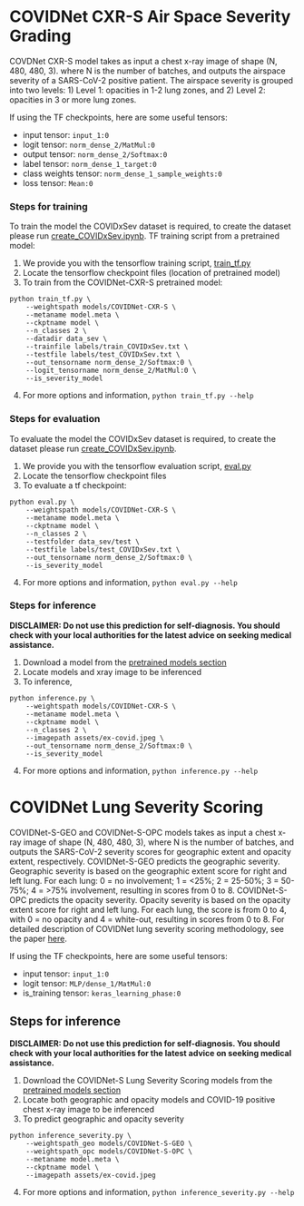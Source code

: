 # COVIDNet CXR-S Air Space Severity Grading
COVDNet CXR-S model takes as input a chest x-ray image of shape (N, 480, 480, 3). where N is the number of batches, 
and outputs the airspace severity of a SARS-CoV-2 positive patient. The airspace severity is grouped into two levels: 1) Level 1: opacities in 1-2 lung zones, and 2) Level 2: opacities in 3 or more lung zones.

If using the TF checkpoints, here are some useful tensors:

* input tensor: `input_1:0`
* logit tensor: `norm_dense_2/MatMul:0`
* output tensor: `norm_dense_2/Softmax:0`
* label tensor: `norm_dense_1_target:0`
* class weights tensor: `norm_dense_1_sample_weights:0`
* loss tensor: `Mean:0`

### Steps for training
To train the model the COVIDxSev dataset is required, to create the dataset please run [create_COVIDxSev.ipynb](../create_COVIDxSev.ipynb).
TF training script from a pretrained model:
1. We provide you with the tensorflow training script, [train_tf.py](../train_tf.py)
2. Locate the tensorflow checkpoint files (location of pretrained model)
3. To train from the COVIDNet-CXR-S pretrained model:
```
python train_tf.py \
    --weightspath models/COVIDNet-CXR-S \
    --metaname model.meta \
    --ckptname model \
    --n_classes 2 \
    --datadir data_sev \
    --trainfile labels/train_COVIDxSev.txt \
    --testfile labels/test_COVIDxSev.txt \
    --out_tensorname norm_dense_2/Softmax:0 \
    --logit_tensorname norm_dense_2/MatMul:0 \
    --is_severity_model
```
4. For more options and information, `python train_tf.py --help`

### Steps for evaluation
To evaluate the model the COVIDxSev dataset is required, to create the dataset please run [create_COVIDxSev.ipynb](../create_COVIDxSev.ipynb).
1. We provide you with the tensorflow evaluation script, [eval.py](../eval.py)
2. Locate the tensorflow checkpoint files
3. To evaluate a tf checkpoint:
```
python eval.py \
    --weightspath models/COVIDNet-CXR-S \
    --metaname model.meta \
    --ckptname model \
    --n_classes 2 \
    --testfolder data_sev/test \
    --testfile labels/test_COVIDxSev.txt \
    --out_tensorname norm_dense_2/Softmax:0 \
    --is_severity_model
```
4. For more options and information, `python eval.py --help`

### Steps for inference
**DISCLAIMER: Do not use this prediction for self-diagnosis. You should check with your local authorities for the latest advice on seeking medical assistance.**

1. Download a model from the [pretrained models section](models.md)
2. Locate models and xray image to be inferenced
3. To inference,
```
python inference.py \
    --weightspath models/COVIDNet-CXR-S \
    --metaname model.meta \
    --ckptname model \
    --n_classes 2 \
    --imagepath assets/ex-covid.jpeg \
    --out_tensorname norm_dense_2/Softmax:0 \
    --is_severity_model
```
4. For more options and information, `python inference.py --help`

# COVIDNet Lung Severity Scoring
COVIDNet-S-GEO and COVIDNet-S-OPC models takes as input a chest x-ray image of shape (N, 480, 480, 3), where N is the number of batches, and outputs the SARS-CoV-2 severity scores for geographic extent and opacity extent, respectively. COVIDNet-S-GEO predicts the geographic severity. Geographic severity is based on the geographic extent score for right and left lung. For each lung: 0 = no involvement; 1 = <25%; 2 = 25-50%; 3 = 50-75%; 4 = >75% involvement, resulting in scores from 0 to 8. COVIDNet-S-OPC predicts the opacity severity. Opacity severity is based on the opacity extent score for right and left lung. For each lung, the score is from 0 to 4, with 0 = no opacity and 4 = white-out, resulting in scores from 0 to 8. For detailed description of COVIDNet lung severity scoring methodology, see the paper [here](https://arxiv.org/abs/2005.12855).

If using the TF checkpoints, here are some useful tensors:

* input tensor: `input_1:0`
* logit tensor: `MLP/dense_1/MatMul:0`
* is_training tensor: `keras_learning_phase:0`

## Steps for inference
**DISCLAIMER: Do not use this prediction for self-diagnosis. You should check with your local authorities for the latest advice on seeking medical assistance.**

1. Download the COVIDNet-S Lung Severity Scoring models from the [pretrained models section](models.md)
2. Locate both geographic and opacity models and COVID-19 positive chest x-ray image to be inferenced
3. To predict geographic and opacity severity
```
python inference_severity.py \
    --weightspath_geo models/COVIDNet-S-GEO \
    --weightspath_opc models/COVIDNet-S-OPC \
    --metaname model.meta \
    --ckptname model \
    --imagepath assets/ex-covid.jpeg
```
4. For more options and information, `python inference_severity.py --help`

